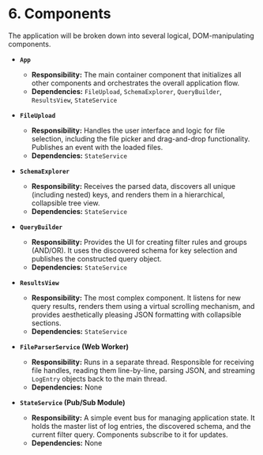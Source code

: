 # 6. Components

The application will be broken down into several logical, DOM-manipulating components.

*   **`App`**
    *   **Responsibility:** The main container component that initializes all other components and orchestrates the overall application flow.
    *   **Dependencies:** `FileUpload`, `SchemaExplorer`, `QueryBuilder`, `ResultsView`, `StateService`

*   **`FileUpload`**
    *   **Responsibility:** Handles the user interface and logic for file selection, including the file picker and drag-and-drop functionality. Publishes an event with the loaded files.
    *   **Dependencies:** `StateService`

*   **`SchemaExplorer`**
    *   **Responsibility:** Receives the parsed data, discovers all unique (including nested) keys, and renders them in a hierarchical, collapsible tree view.
    *   **Dependencies:** `StateService`

*   **`QueryBuilder`**
    *   **Responsibility:** Provides the UI for creating filter rules and groups (AND/OR). It uses the discovered schema for key selection and publishes the constructed query object.
    *   **Dependencies:** `StateService`

*   **`ResultsView`**
    *   **Responsibility:** The most complex component. It listens for new query results, renders them using a virtual scrolling mechanism, and provides aesthetically pleasing JSON formatting with collapsible sections.
    *   **Dependencies:** `StateService`

*   **`FileParserService` (Web Worker)**
    *   **Responsibility:** Runs in a separate thread. Responsible for receiving file handles, reading them line-by-line, parsing JSON, and streaming `LogEntry` objects back to the main thread.
    *   **Dependencies:** None

*   **`StateService` (Pub/Sub Module)**
    *   **Responsibility:** A simple event bus for managing application state. It holds the master list of log entries, the discovered schema, and the current filter query. Components subscribe to it for updates.
    *   **Dependencies:** None

